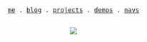 <p align="center">
  <samp>
    <a href="https://mr90.top">me</a> .
    <a href="https://m.ziliao88.top/">blog</a> .
    <a href="https://www.mr90.top/projects">projects</a> .
    <a href="https://www.mr90.top/demos">demos</a> .
    <a href="https://www.mr90.top/navs">navs</a>
  </samp>
  <br/>
  <br/>
  <div align="center">
    <a href="https://github.com/rr210/rr210">
    <img align="center" src="https://github-readme-stats.anuraghazra1.vercel.app/api?username=rr210&show_icons=true" />
  </a>
  </div>
</p>
